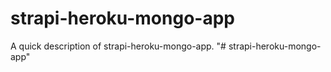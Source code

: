 # strapi-heroku-mongo-app

A quick description of strapi-heroku-mongo-app.
"# strapi-heroku-mongo-app" 

